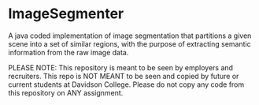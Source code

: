 # ImageSegmenter

A java coded implementation of image segmentation that partitions a given scene into a set of similar regions, with the purpose of extracting semantic information from the raw image data.

PLEASE NOTE: This repository is meant to be seen by employers and recruiters. This repo is NOT MEANT to be seen and copied by future or current students at Davidson College. Please do not copy any code from this repository on ANY assignment.
